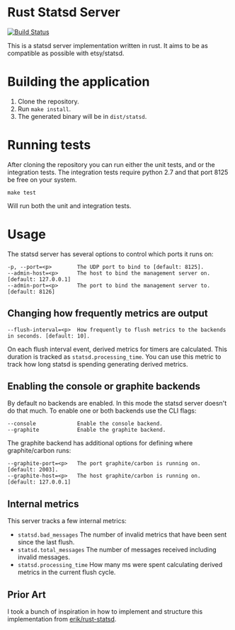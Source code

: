# Rust Statsd Server

[![Build Status](https://travis-ci.org/markstory/rust-statsd-server.svg?branch=master)](https://travis-ci.org/markstory/rust-statsd-server)

This is a statsd server implementation written in rust. It aims to be as
compatible as possible with etsy/statsd.

# Building the application

1. Clone the repository.
2. Run `make install`.
3. The generated binary will be in `dist/statsd`.

# Running tests

After cloning the repository you can run either the unit tests, and or the
integration tests. The integration tests require python 2.7 and that port 8125
be free on your system.

```
make test
```

Will run both the unit and integration tests.

# Usage

The statsd server has several options to control which ports it runs on:

```
-p, --port=<p>        The UDP port to bind to [default: 8125].
--admin-host=<p>      The host to bind the management server on. [default: 127.0.0.1]
--admin-port=<p>      The port to bind the management server to. [default: 8126]
```

## Changing how frequently metrics are output

```
--flush-interval=<p>  How frequently to flush metrics to the backends in seconds. [default: 10].
```

On each flush interval event, derived metrics for timers are calculated. This
duration is tracked as `statsd.processing_time`. You can use this metric to
track how long statsd is spending generating derived metrics.

## Enabling the console or graphite backends

By default no backends are enabled. In this mode the statsd server doesn't do
that much. To enable one or both backends use the CLI flags:

```
--console             Enable the console backend.
--graphite            Enable the graphite backend.
```

The graphite backend has additional options for defining where graphite/carbon
runs:

```
--graphite-port=<p>   The port graphite/carbon is running on. [default: 2003].
--graphite-host=<p>   The host graphite/carbon is running on. [default: 127.0.0.1]
```

## Internal metrics

This server tracks a few internal metrics:

* `statsd.bad_messages` The number of invalid metrics that have been sent since
  the last flush.
* `statsd.total_messages` The number of messages received including invalid
  messages.
* `statsd.processing_time` How many ms were spent calculating derived metrics
  in the current flush cycle.


## Prior Art

I took a bunch of inspiration in how to implement and structure this
implementation from [erik/rust-statsd](https://github.com/erik/rust-statsd).

